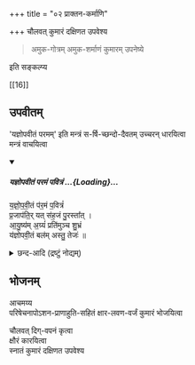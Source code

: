 +++
title = "०२ प्राक्तन-कर्माणि"

+++
चौलवत् कुमारं दक्षिणत उपवेश्य  

> अमुक-गोत्रम् अमुक-शर्माणं कुमारम् उपनेष्ये 

इति सङ्कल्प्य

[[16]]

## उपवीतम्
'यज्ञोपवीतं परमम्' इति मन्त्रं स-र्षि-च्छन्दो-दैवतम् उच्चरन् धारयित्वा  
मन्त्रं वाचयित्वा  

<div class="js_include" includetitle="false" newlevelforh1="5" unfilled url="/vedAH_yajuH/taittirIyam/sUtram/baudhAyanaH/gRhyam/mantraH/Rk/vishvAsa-prastutiH/yajnopavItam_paramam.md">
<details open><summary><h5>यज्ञोपवीतं परमं पवित्रं ...{Loading}...</h5></summary>

य॒ज्ञो॒प॒वी॒तं प॑र॒मं प॒वित्रं॑  
प्र॒जाप॑ति॒र् यत् स॑ह॒जं पु॒रस्ता᳚त् ।  
आ॒यु॒ष्य॑म् अ॒ग्र्यं॑ प्रति॑मुञ्च शु॒भ्रं  
य॑ज्ञोपवी॒तं बल॑म् अस्तु॒ तेजः॑ ॥

<details><summary>छन्द-आदि (द्रष्टुं नोद्यम्)</summary>

> यज्ञोपवीत-धारण-महा-मन्त्रस्य  
ब्रह्म र्षिः,  
त्रिष्टुप् च्छन्दः  
त्रयी विद्या देवता ।  
यज्ञोपवीतधारणे विनियोगः । 

</details>
</details>
</div>

## भोजनम्
आचमय्य  
परिषेचनापोऽशन-प्राणाहुति-सहितं क्षार-लवण-वर्जं कुमारं भोजयित्वा  

चौलवत् दिग्-वपनं कृत्वा  
क्षौरं कारयित्वा  
स्नातं कुमारं दक्षिणत उपवेश्य  
